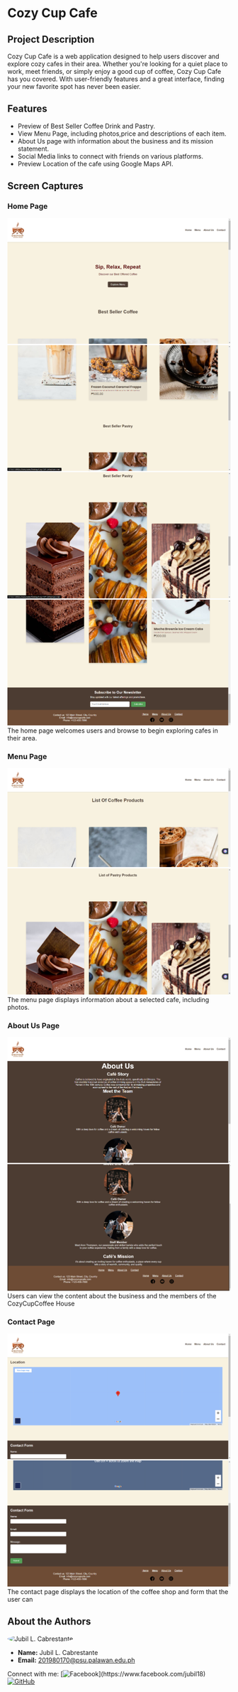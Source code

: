 # Cozy Cup Cafe

## Project Description
Cozy Cup Cafe is a web application designed to help users discover and explore cozy cafes in their area. Whether you're looking for a quiet place to work, meet friends, or simply enjoy a good cup of coffee, Cozy Cup Cafe has you covered. With user-friendly features and a great interface, finding your new favorite spot has never been easier.

## Features
- Preview of Best Seller  Coffee Drink and Pastry.
- View Menu Page, including photos,price and descriptions of each item. 
- About Us  page with information about the business and its mission statement.
- Social Media links to connect with friends on various platforms.
- Preview Location  of the cafe using Google Maps API.
## Screen Captures

### Home Page
![Home Page](img/h1.png)
![](img/h2.png)
![](img/h3.png)
![](img/h4.png)
The home page welcomes users and browse to begin exploring cafes in their area.

### Menu Page
![Menu Page](img/m1.png)
![](img/m2.png)
The menu page displays information about a selected cafe, including photos.

### About Us Page
![About Us Page](img/a1.png)
![](img/a2.png)
Users can view the content about the business and the members of the CozyCupCoffee House

### Contact Page
![Contact Page](img/c1.png)
![](img/c2.png)
The contact page displays the location of the coffee shop and form that the user can 

## About the Authors
<img src="https://avatars.githubusercontent.com/u/131941627?s=400&v=4" alt="Jubil L. Cabrestante" width="150" style="border-radius: 50%">

- **Name:** Jubil L. Cabrestante
- **Email:** 201980170@psu.palawan.edu.ph

Connect with me:
[![Facebook]([https://github.com/zipypie/CozyCupCafe/blob/master/img/facebook.png](https://scontent.fcrk3-2.fna.fbcdn.net/v/t39.30808-6/320172120_465316389130899_4832801412859635173_n.jpg?_nc_cat=100&ccb=1-7&_nc_sid=efb6e6&_nc_eui2=AeHA_Fs1LKiRruHolWsaxyYVnABd2X3TbM2cAF3ZfdNszZlEK8YMIEtTrcTQVY9LboBfR7A8BkzfVo1nJhO1-e8y&_nc_ohc=fbDNnu_eT_IAX9E6KCq&_nc_ht=scontent.fcrk3-2.fna&oh=00_AfACTk0-yzaQYS5zz9NOwZkkbiGgiCOLGqQmSz-YC68OsQ&oe=65C070DF)https://scontent.fcrk3-2.fna.fbcdn.net/v/t39.30808-6/320172120_465316389130899_4832801412859635173_n.jpg?_nc_cat=100&ccb=1-7&_nc_sid=efb6e6&_nc_eui2=AeHA_Fs1LKiRruHolWsaxyYVnABd2X3TbM2cAF3ZfdNszZlEK8YMIEtTrcTQVY9LboBfR7A8BkzfVo1nJhO1-e8y&_nc_ohc=fbDNnu_eT_IAX9E6KCq&_nc_ht=scontent.fcrk3-2.fna&oh=00_AfACTk0-yzaQYS5zz9NOwZkkbiGgiCOLGqQmSz-YC68OsQ&oe=65C070DF](https://scontent.fcrk3-2.fna.fbcdn.net/v/t39.30808-6/320172120_465316389130899_4832801412859635173_n.jpg?_nc_cat=100&ccb=1-7&_nc_sid=efb6e6&_nc_eui2=AeHA_Fs1LKiRruHolWsaxyYVnABd2X3TbM2cAF3ZfdNszZlEK8YMIEtTrcTQVY9LboBfR7A8BkzfVo1nJhO1-e8y&_nc_ohc=fbDNnu_eT_IAX9E6KCq&_nc_ht=scontent.fcrk3-2.fna&oh=00_AfACTk0-yzaQYS5zz9NOwZkkbiGgiCOLGqQmSz-YC68OsQ&oe=65C070DF)https://scontent.fcrk3-2.fna.fbcdn.net/v/t39.30808-6/320172120_465316389130899_4832801412859635173_n.jpg?_nc_cat=100&ccb=1-7&_nc_sid=efb6e6&_nc_eui2=AeHA_Fs1LKiRruHolWsaxyYVnABd2X3TbM2cAF3ZfdNszZlEK8YMIEtTrcTQVY9LboBfR7A8BkzfVo1nJhO1-e8y&_nc_ohc=fbDNnu_eT_IAX9E6KCq&_nc_ht=scontent.fcrk3-2.fna&oh=00_AfACTk0-yzaQYS5zz9NOwZkkbiGgiCOLGqQmSz-YC68OsQ&oe=65C070DF)](https://www.facebook.com/jubil18)
[![GitHub](https://banner2.cleanpng.com/20180824/jtl/kisspng-computer-icons-logo-portable-network-graphics-clip-icons-for-free-iconza-circle-social-5b7fe46b0bac53.1999041115351082030478.jpg)](https://github.com/zipypie)

